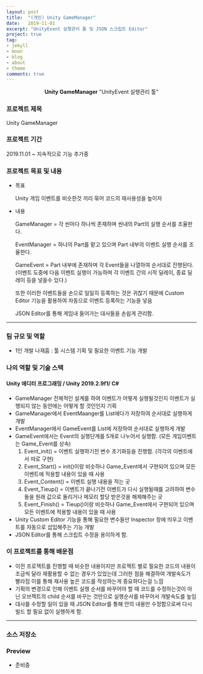 ```yaml
---
layout: post
title:  "(개인) Unity GameManager"
date:   2019-11-01
excerpt: "UnityEvent 실행관리 툴 및 JSON 스크립트 Editor"
project: true
tag:
- jekyll 
- moon
- blog
- about
- theme
comments: true
---
```

<center><b>Unity GameManager</b> "UnityEvent 실행관리 툴"</center>
     
### 프로젝트 제목
Unity GameManager

### 프로젝트 기간
2019.11.01 ~ 지속적으로 기능 추가중

### 프로젝트 목표 및 내용
* 목표

	Unity 게임 이벤트를 비슷한것 끼리 묶어 코드의 재사용성을 높이자

* 내용

	GameManager = 각 씬마다 하나씩 존재하며 씬내의 Part의 실행 순서를 조율한다.

	EventManager = 하나의 Part를 맡고 있으며 Part 내부의 이벤트 실행 순서를 조율한다.

	GameEvent = Part 내부에 존재하며 각 Event들을 나열하여 순서대로 진행된다.
	(이벤트 도중에 다음 이벤트 실행이 가능하며 각 이벤트 간의 시작 딜레이, 종료 딜레이 등을 넣을수 있다.) 

	또한 이러한 이벤트들을 손으로 일일히 등록하는 것은 귀찮기 때문에 Custom Editor 기능을 활용하여 자동으로 이벤트 등록하는 기능을 넣음

	JSON Editor를 통해 게임내 들어가는 대사들을 손쉽게 관리함.

---

### 팀 규모 및 역할
* 1인 개발
나재흠 : 툴 시스템 기획 및 필요한 이벤트 기능 개발

### 나의 역할 및 기술 스택
#### Unity 에디터 프로그래밍 / Unity 2019.2.9f1/ C# 
* GameManager 전체적인 설계를 하여 이벤트가 어떻게 실행될것인지 이벤트가 실행되지 않는 동안에는 어떻게 할 것인인지 기획
* GameManager에서 EventMaanger를 List에다가 저장하여 순서대로 실행하게 개발
* EventManager에서 GameEvent를 List에 저장하여 순서대로 실행하게 개발
* GameEvent에서는 Event의 실행단계를 5개로 나누어서 실행함. (모든 게임이벤트는 Game_Event를 상속)
	1. Event_init() = 이벤트 실행하기전 변수 초기화등을 진행함. (각각의 이벤트에서 따로 구현)
	2. Event_Start() = init()이랑 비슷하나 Game_Event에서 구현되어 있으며 모든 이벤트에 적용할 내용이 있을 때 사용
	3. Event_Content() = 이벤트 실행 내용을 적는 곳
	4. Event_Tieup() = 이벤트가 끝나기전 이벤트가 다시 실행될때를 고려하여 변수들을 원래 값으로 돌리거나 메모리 할당 받은것을 해제해주는 곳
	5. Event_Finish() = Tieup()이랑 비슷하나 Game_Event에서 구현되어 있으며 모든 이벤트에 적용할 내용이 있을 때 사용
* Unity Custom Editor 기능을 통해 필요한 변수들만 Inspector 창에 띄우고 이벤트를 자동으로 삽입해주는 기능 개발 
* JSON Editor를 통해 스크립트 수정을 용이하게 함.

### 이 프로젝트를 통해 배운점
* 이전 프로젝트를 진행할 때 비슷한 내용이지만 프로젝트 별로 필요한 코드의 내용이 조금씩 달라 재활용할 수 없는 경우가 있었는데 그러한 점을 해결하여 개발속도가 빨라짐 
이를 통해 재사용 높은 코드를 작성하는게 중요하다는걸 느낌
* 기획의 변경으로 인해 이벤트 실행 순서를 바꾸어야 할 때 코드를 수정하는것이 아닌 오브젝트의 child 순서를 바꾸는 것만으로 실행순서를 바꾸어서 개발속도를 높임
* 대사를 수정할 일이 있을 때 JSON Editor를 통해 안의 내용만 수정함으로써 다시 빌드 할 필요 없이 실행하게 함.

---

### 소스 저장소
<!-- * [2019BIC](https://github.com/Meerkat-GMD/2019BIC) -->

### Preview
* 준비중